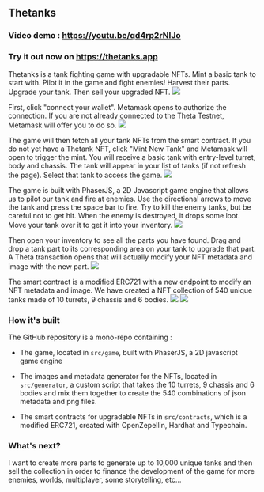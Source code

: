 ## Thetanks

### Video demo : https://youtu.be/qd4rp2rNIJo

### Try it out now on https://thetanks.app

Thetanks is a tank fighting game with upgradable NFTs. Mint a basic tank to start with. Pilot it in the game and fight enemies! Harvest their parts. Upgrade your tank. Then sell your upgraded NFT.
![](https://thetanks.app/assets/screenshots/present-model.png)

First, click "connect your wallet". Metamask opens to authorize the connection. If you are not already connected to the Theta Testnet, Metamask will offer you to do so.
![](https://thetanks.app/assets/screenshots/connect-wallet-scene.png)

The game will then fetch all your tank NFTs from the smart contract. If you do not yet have a Thetank NFT, click "Mint New Tank" and Metamask will open to trigger the mint. You will receive a basic tank with entry-level turret, body and chassis. The tank will appear in your list of tanks (if not refresh the page). Select that tank to access the game.
![](https://thetanks.app/assets/screenshots/select-tank-scene.png)

The game is built with PhaserJS, a 2D Javascript game engine that allows us to pilot our tank and fire at enemies. Use the directional arrows to move the tank and press the space bar to fire. Try to kill the enemy tanks, but be careful not to get hit. When the enemy is destroyed, it drops some loot. Move your tank over it to get it into your inventory.
![](https://thetanks.app/assets/screenshots/gameplay1.png)

Then open your inventory to see all the parts you have found. Drag and drop a tank part to its corresponding area on your tank to upgrade that part. A Theta transaction opens that will actually modify your NFT metadata and image with the new part.
![](https://thetanks.app/assets/screenshots/inventory-scene.png)

The smart contract is a modified ERC721 with a new endpoint to modify an NFT metadata and image.
We have created a NFT collection of 540 unique tanks made of 10 turrets, 9 chassis and 6 bodies.
![](https://thetanks.app/assets/screenshots/present-parts.png)
![](https://thetanks.app/assets/screenshots/present-possibilities.png)

### How it's built

The GitHub repository is a mono-repo containing :

- The game, located in `src/game`, built with PhaserJS, a 2D javascript game engine

- The images and metadata generator for the NFTs, located in `src/generator`, a custom script that takes the 10 turrets, 9 chassis and 6 bodies and mix them together to create the 540 combinations of json metadata and png files.

- The smart contracts for upgradable NFTs in `src/contracts`, which is a modified ERC721, created with OpenZepellin, Hardhat and Typechain.

### What's next?

I want to create more parts to generate up to 10,000 unique tanks and then sell the collection in order to finance the development of the game for more enemies, worlds, multiplayer, some storytelling, etc...
